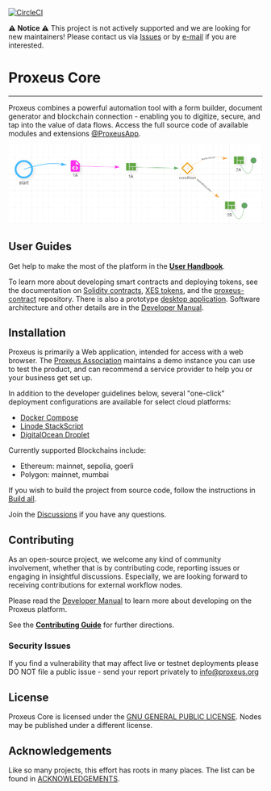 [![CircleCI](https://dl.circleci.com/status-badge/img/gh/ProxeusApp/proxeus-core/tree/main.svg?style=svg)](https://dl.circleci.com/status-badge/redirect/gh/ProxeusApp/proxeus-core/tree/main)

**⚠️ Notice ⚠️** This project is not actively supported and we are looking for new maintainers! Please contact us via [Issues](https://github.com/ProxeusApp/proxeus-core/issues) or by [e-mail](mailto:info@proxeus.org) if you are interested.


# Proxeus Core
--------------

Proxeus combines a powerful automation tool with a form builder, document generator and blockchain connection - enabling you to digitize, secure, and tap into the value of data flows. Access the full source code of available modules and extensions [@ProxeusApp](https://github.com/ProxeusApp).

![Screenshot of Proxeus workflow from the handbook](docs/handbook/Proxeus%20-%20The%20Complete%20Handbook_html_10299e76126cc024.png)

## User Guides

Get help to make the most of the platform in the **[User Handbook](https://doc.proxeus.org/#/handbook)**.

To learn more about developing smart contracts and deploying tokens, see the documentation on [Solidity contracts](https://doc.proxeus.org/#/contract_deployment), [XES tokens](https://doc.proxeus.org/#/xes-payment), and the [proxeus-contract](https://github.com/ProxeusApp/proxeus-contract) repository. There is also a prototype [desktop application](https://github.com/ProxeusApp/storage-app/blob/master/docs/overview.md). Software architecture and other details are in the [Developer Manual](https://doc.proxeus.org/#/components).

## Installation

Proxeus is primarily a Web application, intended for access with a web browser. The [Proxeus Association](https://proxeus.org) maintains a demo instance you can use to test the product, and can recommend a service provider to help you or your business get set up. 

In addition to the developer guidelines below, several "one-click" deployment configurations are available for select cloud platforms:

- [Docker Compose](docs/docker.md)
- [Linode StackScript](deploy/linode/README.md)
- [DigitalOcean Droplet](deploy/digitalocean/README.md)

Currently supported Blockchains include:

- Ethereum: mainnet, sepolia, goerli
- Polygon: mainnet, mumbai

If you wish to build the project from source code, follow the instructions in [Build all](docs/build_all.md). 

Join the [Discussions](https://github.com/ProxeusApp/community/discussions/3) if you have any questions.

## Contributing

As an open-source project, we welcome any kind of community involvement, whether that is by contributing code, reporting issues or engaging in insightful discussions. Especially, we are looking forward to receiving contributions for external workflow nodes.

Please read the [Developer Manual](https://doc.proxeus.com) to learn more about developing on the Proxeus platform.

See the **[Contributing Guide](docs/contributing.md)** for further directions.

### Security Issues

If you find a vulnerability that may affect live or testnet deployments please DO NOT file a public issue - send your report privately to info@proxeus.org

## License

Proxeus Core is licensed under the [GNU GENERAL PUBLIC LICENSE](LICENSE). Nodes may be published under a different license. 

## Acknowledgements

Like so many projects, this effort has roots in many places. The list can be found in [ACKNOWLEDGEMENTS](ACKNOWLEDGEMENTS).
